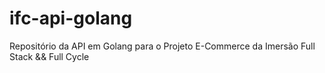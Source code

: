 # ifc-api-golang
Repositório da API em Golang para o Projeto E-Commerce da Imersão Full Stack &amp;&amp; Full Cycle
